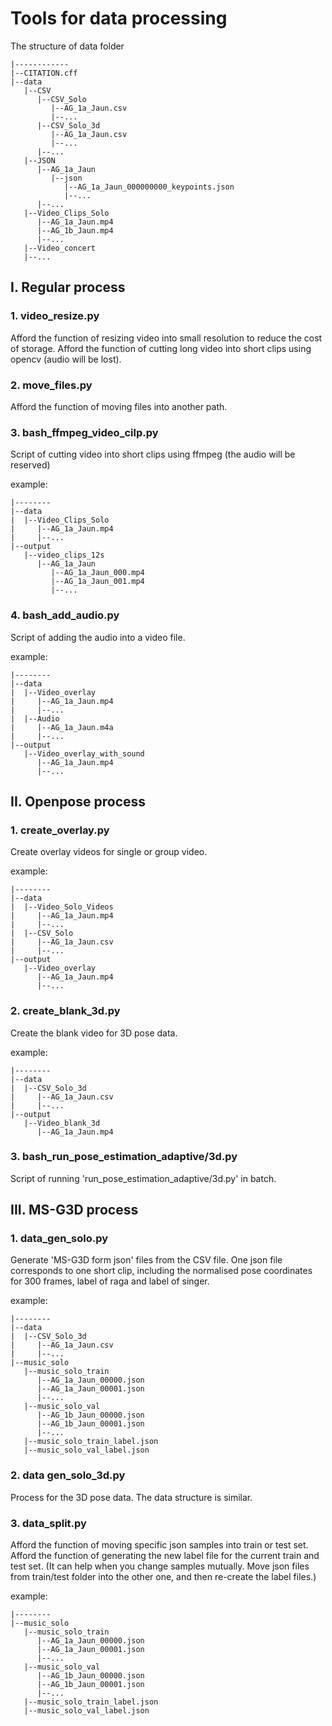 # Tools for data processing

The structure of data folder

```
|------------
|--CITATION.cff
|--data
   |--CSV
      |--CSV_Solo
         |--AG_1a_Jaun.csv
         |--...
      |--CSV_Solo_3d
         |--AG_1a_Jaun.csv
         |--...
      |--...
   |--JSON
      |--AG_1a_Jaun
         |--json
            |--AG_1a_Jaun_000000000_keypoints.json
            |--...
      |--...
   |--Video_Clips_Solo
      |--AG_1a_Jaun.mp4
      |--AG_1b_Jaun.mp4
      |--...
   |--Video_concert
   |--...
```


## I. Regular process

### 1. video_resize.py
Afford the function of resizing video into small resolution to reduce the cost of storage.
Afford the function of cutting long video into short clips using opencv (audio will be lost).

### 2. move_files.py
Afford the function of moving files into another path.

### 3. bash_ffmpeg_video_cilp.py
Script of cutting video into short clips using ffmpeg (the audio will be reserved)

example:

```
|--------
|--data
|  |--Video_Clips_Solo
|     |--AG_1a_Jaun.mp4
|     |--...
|--output
   |--video_clips_12s
      |--AG_1a_Jaun
         |--AG_1a_Jaun_000.mp4
         |--AG_1a_Jaun_001.mp4
         |--...
```

### 4. bash_add_audio.py
Script of adding the audio into a video file.

example:

```
|--------
|--data
|  |--Video_overlay
|     |--AG_1a_Jaun.mp4
|     |--...
|  |--Audio
|     |--AG_1a_Jaun.m4a
|     |--...
|--output
   |--Video_overlay_with_sound
      |--AG_1a_Jaun.mp4
      |--...
```         

## II. Openpose process

### 1. create_overlay.py
Create overlay videos for single or group video.

example:

```
|--------
|--data
|  |--Video_Solo_Videos
|     |--AG_1a_Jaun.mp4
|     |--...
|  |--CSV_Solo
|     |--AG_1a_Jaun.csv
|     |--...
|--output
   |--Video_overlay
      |--AG_1a_Jaun.mp4
      |--...
```

### 2. create_blank_3d.py
Create the blank video for 3D pose data.

example:

```
|--------
|--data
|  |--CSV_Solo_3d
|     |--AG_1a_Jaun.csv
|     |--...
|--output
   |--Video_blank_3d
      |--AG_1a_Jaun.mp4
```         

### 3. bash_run_pose_estimation_adaptive/3d.py
Script of running 'run_pose_estimation_adaptive/3d.py' in batch.

## III. MS-G3D process

### 1. data_gen_solo.py
Generate 'MS-G3D form json' files from the CSV file. One json file corresponds to one short clip, including the normalised pose coordinates for 300 frames, label of raga and label of singer.

example:

```
|--------
|--data
|  |--CSV_Solo_3d
|     |--AG_1a_Jaun.csv
|     |--...
|--music_solo
   |--music_solo_train
      |--AG_1a_Jaun_00000.json
      |--AG_1a_Jaun_00001.json
      |--...
   |--music_solo_val
      |--AG_1b_Jaun_00000.json
      |--AG_1b_Jaun_00001.json
      |--...
   |--music_solo_train_label.json
   |--music_solo_val_label.json
```

### 2. data gen_solo_3d.py
Process for the 3D pose data. The data structure is similar.


### 3. data_split.py
Afford the function of moving specific json samples into train or test set.
Afford the function of generating the new label file for the current train and test set. (It can help when you change samples mutually. Move json files from train/test folder into the other one, and then re-create the label files.)

example:

```
|--------
|--music_solo
   |--music_solo_train
      |--AG_1a_Jaun_00000.json
      |--AG_1a_Jaun_00001.json
      |--...
   |--music_solo_val
      |--AG_1b_Jaun_00000.json
      |--AG_1b_Jaun_00001.json
      |--...
   |--music_solo_train_label.json
   |--music_solo_val_label.json
```

